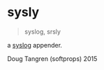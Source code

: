 # sysly

> syslog, srsly

a [syslog](https://tools.ietf.org/html/rfc5424) appender.

Doug Tangren (softprops) 2015
